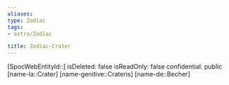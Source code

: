 ```yaml
---
aliases: 
type: Zodiac
tags:
- astro/Zodiac

title: Zodiac-Crater
---
```

[SpocWebEntityId::]
isDeleted: false
isReadOnly: false
confidential: public
[name-la::Crater]
[name-genitive::Crateris]
[name-de::Becher]



